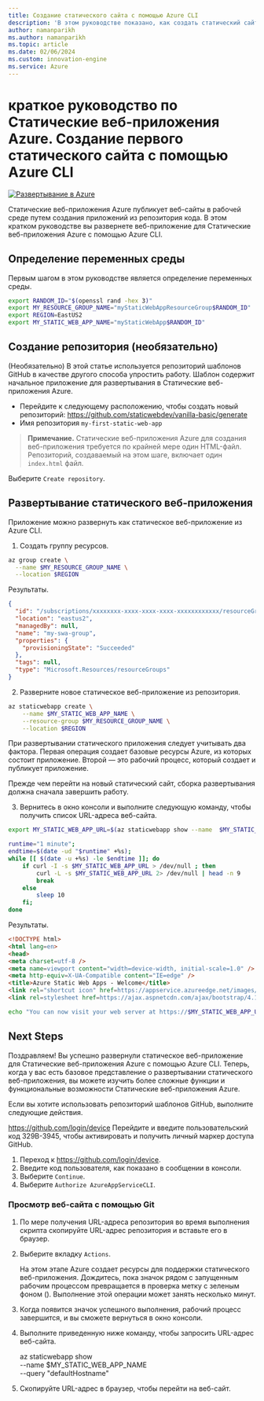 ```yaml
---
title: Создание статического сайта с помощью Azure CLI
description: 'В этом руководстве показано, как создать статический сайт в Azure.'
author: namanparikh
ms.author: namanparikh
ms.topic: article
ms.date: 02/06/2024
ms.custom: innovation-engine
ms.service: Azure
---
```


# краткое руководство по Статические веб-приложения Azure. Создание первого статического сайта с помощью Azure CLI

[![Развертывание в Azure](https://aka.ms/deploytoazurebutton)](https://go.microsoft.com/fwlink/?linkid=2262845)

Статические веб-приложения Azure публикует веб-сайты в рабочей среде путем создания приложений из репозитория кода. В этом кратком руководстве вы развернете веб-приложение для Статические веб-приложения Azure с помощью Azure CLI.

## Определение переменных среды

Первым шагом в этом руководстве является определение переменных среды.

```bash
export RANDOM_ID="$(openssl rand -hex 3)"
export MY_RESOURCE_GROUP_NAME="myStaticWebAppResourceGroup$RANDOM_ID"
export REGION=EastUS2
export MY_STATIC_WEB_APP_NAME="myStaticWebApp$RANDOM_ID"
```

## Создание репозитория (необязательно)

(Необязательно) В этой статье используется репозиторий шаблонов GitHub в качестве другого способа упростить работу. Шаблон содержит начальное приложение для развертывания в Статические веб-приложения Azure.

- Перейдите к следующему расположению, чтобы создать новый репозиторий: https://github.com/staticwebdev/vanilla-basic/generate
- Имя репозитория `my-first-static-web-app`

> **Примечание.** Статические веб-приложения Azure для создания веб-приложения требуется по крайней мере один HTML-файл. Репозиторий, создаваемый на этом шаге, включает один `index.html` файл.

Выберите `Create repository`.

## Развертывание статического веб-приложения

Приложение можно развернуть как статическое веб-приложение из Azure CLI.

1. Создать группу ресурсов.

```bash
az group create \
  --name $MY_RESOURCE_GROUP_NAME \
  --location $REGION
```

Результаты.

<!-- expected_similarity=0.3 -->
```json
{
  "id": "/subscriptions/xxxxxxxx-xxxx-xxxx-xxxx-xxxxxxxxxxxx/resourceGroups/my-swa-group",
  "location": "eastus2",
  "managedBy": null,
  "name": "my-swa-group",
  "properties": {
    "provisioningState": "Succeeded"
  },
  "tags": null,
  "type": "Microsoft.Resources/resourceGroups"
}
```

2. Разверните новое статическое веб-приложение из репозитория.

```bash
az staticwebapp create \
    --name $MY_STATIC_WEB_APP_NAME \
    --resource-group $MY_RESOURCE_GROUP_NAME \
    --location $REGION 
```

При развертывании статического приложения следует учитывать два фактора. Первая операция создает базовые ресурсы Azure, из которых состоит приложение. Второй — это рабочий процесс, который создает и публикует приложение.

Прежде чем перейти на новый статический сайт, сборка развертывания должна сначала завершить работу.

3. Вернитесь в окно консоли и выполните следующую команду, чтобы получить список URL-адреса веб-сайта.

```bash
export MY_STATIC_WEB_APP_URL=$(az staticwebapp show --name  $MY_STATIC_WEB_APP_NAME --resource-group $MY_RESOURCE_GROUP_NAME --query "defaultHostname" -o tsv)
```

```bash
runtime="1 minute";
endtime=$(date -ud "$runtime" +%s);
while [[ $(date -u +%s) -le $endtime ]]; do
    if curl -I -s $MY_STATIC_WEB_APP_URL > /dev/null ; then 
        curl -L -s $MY_STATIC_WEB_APP_URL 2> /dev/null | head -n 9
        break
    else 
        sleep 10
    fi;
done
```

Результаты.

<!-- expected_similarity=0.3 -->
```HTML
<!DOCTYPE html>
<html lang=en>
<head>
<meta charset=utf-8 />
<meta name=viewport content="width=device-width, initial-scale=1.0" />
<meta http-equiv=X-UA-Compatible content="IE=edge" />
<title>Azure Static Web Apps - Welcome</title>
<link rel="shortcut icon" href=https://appservice.azureedge.net/images/static-apps/v3/favicon.svg type=image/x-icon />
<link rel=stylesheet href=https://ajax.aspnetcdn.com/ajax/bootstrap/4.1.1/css/bootstrap.min.css crossorigin=anonymous />
```

```bash
echo "You can now visit your web server at https://$MY_STATIC_WEB_APP_URL"
```

## Next Steps

Поздравляем! Вы успешно развернули статическое веб-приложение для Статические веб-приложения Azure с помощью Azure CLI. Теперь, когда у вас есть базовое представление о развертывании статического веб-приложения, вы можете изучить более сложные функции и функциональные возможности Статические веб-приложения Azure.

Если вы хотите использовать репозиторий шаблонов GitHub, выполните следующие действия.

https://github.com/login/device Перейдите и введите пользовательский код 329B-3945, чтобы активировать и получить личный маркер доступа GitHub.

1. Переход к https://github.com/login/device.
2. Введите код пользователя, как показано в сообщении в консоли.
3. Выберите `Continue`.
4. Выберите `Authorize AzureAppServiceCLI`.

### Просмотр веб-сайта с помощью Git

1. По мере получения URL-адреса репозитория во время выполнения скрипта скопируйте URL-адрес репозитория и вставьте его в браузер.
2. Выберите вкладку `Actions`.

   На этом этапе Azure создает ресурсы для поддержки статического веб-приложения. Дождитесь, пока значок рядом с запущенным рабочим процессом превращается в проверка метку с зеленым фоном (). Выполнение этой операции может занять несколько минут.

3. Когда появится значок успешного выполнения, рабочий процесс завершится, и вы сможете вернуться в окно консоли.
4. Выполните приведенную ниже команду, чтобы запросить URL-адрес веб-сайта.

   az staticwebapp show \
     --name $MY_STATIC_WEB_APP_NAME \
     --query "defaultHostname"

5. Скопируйте URL-адрес в браузер, чтобы перейти на веб-сайт.
